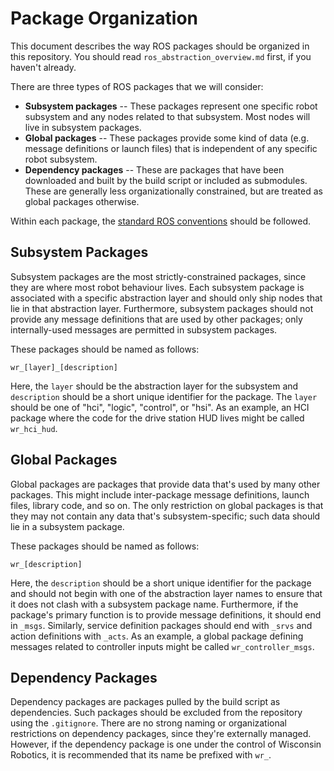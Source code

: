 # Package Organization

This document describes the way ROS packages should be organized in this repository.
You should read `ros_abstraction_overview.md` first, if you haven't already.

There are three types of ROS packages that we will consider:

* **Subsystem packages** -- These packages represent one specific robot subsystem and any nodes related to that subsystem. Most nodes will live in subsystem packages.
* **Global packages** -- These packages provide some kind of data (e.g. message definitions or launch files) that is independent of any specific robot subsystem.
* **Dependency packages** -- These are packages that have been downloaded and built by the build script or included as submodules. These are generally less organizationally constrained, but are treated as global packages otherwise.

Within each package, the [standard ROS conventions](http://wiki.ros.org/Packages) should be followed.

## Subsystem Packages

Subsystem packages are the most strictly-constrained packages, since they are where most robot behaviour lives.
Each subsystem package is associated with a specific abstraction layer and should only ship nodes that lie in that abstraction layer.
Furthermore, subsystem packages should not provide any message definitions that are used by other packages; only internally-used messages are permitted in subsystem packages.

These packages should be named as follows:

```
wr_[layer]_[description]
```

Here, the `layer` should be the abstraction layer for the subsystem and `description` should be a short unique identifier for the package.
The `layer` should be one of "hci", "logic", "control", or "hsi".
As an example, an HCI package where the code for the drive station HUD lives might be called `wr_hci_hud`.

## Global Packages

Global packages are packages that provide data that's used by many other packages.
This might include inter-package message definitions, launch files, library code, and so on.
The only restriction on global packages is that they may not contain any data that's subsystem-specific; such data should lie in a subsystem package.

These packages should be named as follows:

```
wr_[description]
```

Here, the `description` should be a short unique identifier for the package and should not begin with one of the abstraction layer names to ensure that it does not clash with a subsystem package name.
Furthermore, if the package's primary function is to provide message definitions, it should end in `_msgs`.
Similarly, service definition packages should end with `_srvs` and action definitions with `_acts`.
As an example, a global package defining messages related to controller inputs might be called `wr_controller_msgs`.

## Dependency Packages

Dependency packages are packages pulled by the build script as dependencies.
Such packages should be excluded from the repository using the `.gitignore`.
There are no strong naming or organizational restrictions on dependency packages, since they're externally managed.
However, if the dependency package is one under the control of Wisconsin Robotics, it is recommended that its name be prefixed with `wr_`.
